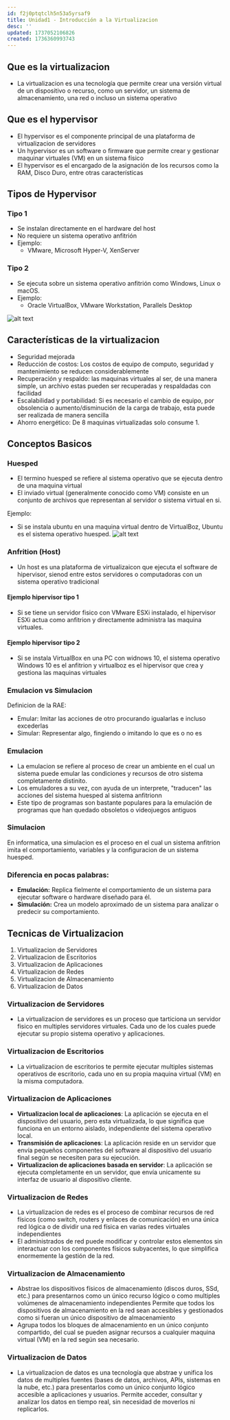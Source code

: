 ```yaml
---
id: f2j0ptqtclh5n53a5yrsaf9
title: Unidad1 - Introducción a la Virtualizacion
desc: ''
updated: 1737052106826
created: 1736360993743
---
```

## Que es la virtualizacion
- La virtualizacion es una tecnología que permite crear una versión virtual de un dispositivo o recurso, como un servidor, un sistema de almacenamiento, una red o incluso un sistema operativo

## Que es el hypervisor
- El hypervisor es el componente principal de una plataforma de virtualizacion de servidores
- Un hypervisor es un software o firmware que permite crear y gestionar maquinar virtuales (VM) en un sistema físico
- El hypervisor es el encargado de la asignación de los recursos como la RAM, Disco Duro, entre otras características

## Tipos de Hypervisor
### Tipo 1
- Se instalan directamente en el hardware del host
- No requiere un sistema operativo anfitrión
- Ejemplo:
  - VMware, Microsoft Hyper-V, XenServer

### Tipo 2
- Se ejecuta sobre un sistema operativo anfitrión como Windows, Linux o macOS.
- Ejemplo:
  - Oracle VirtualBox, VMware Workstation, Parallels Desktop

![alt text](image.png)

## Características de la virtualizacion
- Seguridad mejorada
- Reducción de costos: Los costos de equipo de computo, seguridad y mantenimiento se reducen considerablemente
- Recuperación y respaldo: las maquinas virtuales al ser, de una manera simple, un archivo estas pueden ser recuperadas y respaldadas con facilidad
- Escalabilidad y portabilidad: Si es necesario el cambio de equipo, por obsolencia o aumento/disminución de la carga de trabajo, esta puede ser realizada de manera sencilla
- Ahorro energético: De 8 maquinas virtualizadas solo consume 1.

## Conceptos Basicos
### Huesped
- El  termino huesped se refiere al sistema operativo que se ejecuta dentro de una maquina virtual
- El inviado virtual (generalmente conocido como VM) consiste en un conjunto de archivos que representan al servidor o sistema virtual en si.

Ejemplo:
- Si se instala ubuntu en una maquina virtual dentro de VirtualBoz, Ubuntu es el sistema operativo huesped.
![alt text](image-2.png)

### Anfrition (Host)
-  Un host es una plataforma de virtualizaicon que ejecuta el software de hipervisor, sienod entre estos servidores o computadoras con un sistema operativo tradicional

#### Ejemplo hipervisor tipo 1
- Si se tiene un servidor fisico con VMware ESXi instalado, el hipervisor ESXi actua como anfitrion y directamente administra las maquina virtuales.

#### Ejemplo hipervisor tipo 2
- Si se instala VirtualBox en una PC con widnows 10, el sistema operativo Windows 10 es el anfitrion y virtualboz es el hipervisor que crea y gestiona las maquinas virtuales

### Emulacion vs Simulacion
Definicion de la RAE: 
- Emular: Imitar las acciones de otro procurando igualarlas e incluso excederlas
- Simular: Representar algo, fingiendo o imitando lo que es o no es

### Emulacion
- La emulacion se refiere al proceso de crear un ambiente en el cual un sistema puede emular las condiciones y recursos de otro sistema completamente distinito.
- Los emuladores a su vez, con ayuda de un interprete, "traducen" las acciones del sistema huesped al sistema anfitrionn
- Este tipo de programas son bastante populares para la emulación de programas que han quedado obsoletos o videojuegos antiguos

### Simulacion
En informatica, una simulacion es el proceso en el cual un sistema anfitrion imita el comportamiento, variables y la configuracion de un sistema huesped.

### Diferencia en pocas palabras:
- **Emulación:** Replica fielmente el comportamiento de un sistema para ejecutar software o hardware diseñado para él.  
- **Simulación:** Crea un modelo aproximado de un sistema para analizar o predecir su comportamiento.

## Tecnicas de Virtualizacion
1. Virtualizacion de Servidores
2. Virtualizacion de Escritorios
3. Virtualizacion de Aplicaciones
4. Virtualizacion de Redes
5. Virtualizacion de Almacenamiento
6. Virtualizacion de Datos

### Virtualizacion de Servidores
- La virtualizacion de servidores es un proceso que tarticiona un servidor fisico en multiples servidores virtuales. Cada uno de los cuales puede ejecutar su propio sistema operativo y aplicaciones.

### Virtualizacion de Escritorios
- La virtualizacion de escritorios te permite ejecutar multiples sistemas operativos de escritorio, cada uno en su propia maquina virtual (VM) en la misma computadora.

### Virtualizacion de Aplicaciones
- **Virtualizacion local de aplicaciones**: La aplicación se ejecuta en el dispositivo del usuario, pero  esta virtualizada, lo que significa que funciona en un entorno aislado, independiente del sistema operativo local.
- **Transmisión de aplicaciones**: La aplicación reside en un servidor que envía pequeños componentes del software al dispositivo del usuario final según se necesiten para su ejecución.
- **Virtualizacion de aplicaciones basada en servidor**: La aplicación se ejecuta completamente en un servidor, que envía unicamente su interfaz de usuario al dispositivo cliente.

### Virtualizacion de Redes
- La virtualizacion de redes es el proceso de combinar recursos de red físicos (como switch, routers y enlaces de comunicación) en una única red lógica o de dividir una red física en varias redes virtuales independientes
- El administrados de red puede modificar y controlar estos elementos sin interactuar con los componentes físicos subyacentes, lo que simplifica enormemente la gestión de la red.

### Virtualizacion de Almacenamiento
- Abstrae los dispositivos físicos de almacenamiento (discos duros, SSd, etc.) para presentarnos como un único recurso lógico o como multiples volúmenes de almacenamiento independientes
Permite que todos los dispositivos de almacenamiento en la red sean accesibles y gestionados como si fueran un único dispositivo de almacenamiento
- Agrupa todos los bloques de almacenamiento en un único conjunto compartido, del cual se pueden asignar recursos a cualquier maquina virtual (VM) en la red según sea necesario.

### Virtualizacion de Datos
- La virtualizacion de datos es una tecnología que abstrae y unifica los datos de multiples fuentes (bases de datos, archivos, APIs, sistemas en la nube, etc.) para presentarlos como un único conjunto lógico accesible a aplicaciones y usuarios. Permite acceder, consultar y analizar los datos en tiempo real, sin necesidad de moverlos ni replicarlos.



